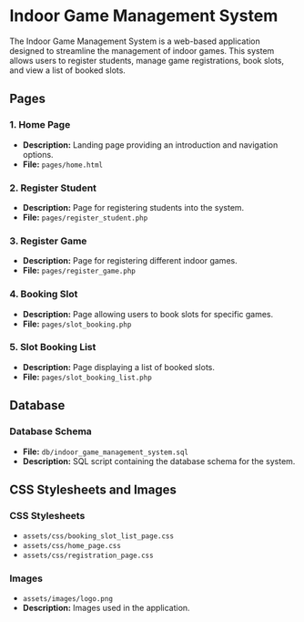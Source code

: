# Indoor Game Management System

The Indoor Game Management System is a web-based application designed to streamline the management of indoor games. This system allows users to register students, manage game registrations, book slots, and view a list of booked slots.

## Pages

### 1. Home Page
   - **Description:** Landing page providing an introduction and navigation options.
   - **File:** `pages/home.html`
  

### 2. Register Student
   - **Description:** Page for registering students into the system.
   - **File:** `pages/register_student.php`


### 3. Register Game
   - **Description:** Page for registering different indoor games.
   - **File:** `pages/register_game.php`


### 4. Booking Slot
   - **Description:** Page allowing users to book slots for specific games.
   - **File:** `pages/slot_booking.php`


### 5. Slot Booking List
   - **Description:** Page displaying a list of booked slots.
   - **File:** `pages/slot_booking_list.php`


## Database

### Database Schema
   - **File:** `db/indoor_game_management_system.sql`
   - **Description:** SQL script containing the database schema for the system.

## CSS Stylesheets and Images

### CSS Stylesheets
   - `assets/css/booking_slot_list_page.css`
   - `assets/css/home_page.css`
   - `assets/css/registration_page.css`

### Images
   - `assets/images/logo.png`
   - **Description:** Images used in the application.


